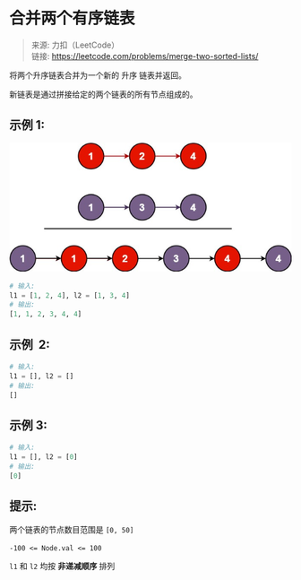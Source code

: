 # 合并两个有序链表

> 来源: 力扣（LeetCode）<br /> 链接: https://leetcode.com/problems/merge-two-sorted-lists/

将两个升序链表合并为一个新的 升序 链表并返回。

新链表是通过拼接给定的两个链表的所有节点组成的。

## 示例 1:

<img src="assets/merge_ex1.jpg" alt="Merge example1" />

```python
# 输入:
l1 = [1, 2, 4], l2 = [1, 3, 4]
# 输出:
[1, 1, 2, 3, 4, 4]
```

## 示例  2:

```python
# 输入:
l1 = [], l2 = []
# 输出:
[]
```

## 示例 3:

```python
# 输入:
l1 = [], l2 = [0]
# 输出:
[0]
```

## 提示:

两个链表的节点数目范围是 `[0, 50]`

`-100 <= Node.val <= 100`

`l1` 和 `l2` 均按 **非递减顺序** 排列
